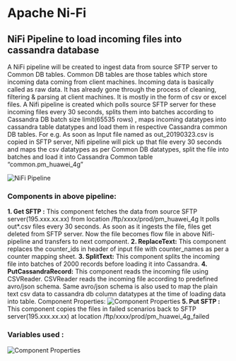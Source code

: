 # Apache Ni-Fi

## NiFi Pipeline to load incoming files into cassandra database
A NiFi pipeline will be created to ingest data from source SFTP server to Common DB tables. Common DB tables are those tables which store incoming data coming from client machines. Incoming data is basically called as raw data. It has already gone through the process of cleaning, filtering & parsing at client machines. It is mostly in the form of csv or excel files. 
A Nifi pipeline is created which polls source SFTP server for these incoming files every 30 seconds, splits them into batches according to Cassandra DB batch size limit(65535 rows) , maps incoming datatypes into cassandra table datatypes and load them in respective Cassandra common DB tables.
For e.g. As soon as Input file named as out_20190323.csv is copied in SFTP server, Nifi pipeline will pick up that file every 30 seconds and maps the csv datatypes as per Common DB datatypes, split the file into batches and load it into Cassandra Common table “common.pm_huawei_4g”

![NiFi Pipeline](https://github.com/coderepairer/bigdata/blob/master/NiFi/images/nifi.png?raw=true)

### Components in above pipeline:
**1.	Get SFTP :** This component fetches the data from source SFTP server(195.xxx.xx.xx) from location /ftp/xxxx/prod/pm_huawei_4g
It polls out*.csv files every 30 seconds. As soon as it ingests the file, files get deleted from SFTP server. Now the file becomes flow file in above Nifi-pipeline and transfers to next component.
**2.	ReplaceText:** This component replaces the counter_ids in header of input file with counter_names as per a counter mapping sheet.
**3.	SplitText:** This component splits the incoming file into batches of 2000 records before loading it into Cassandra. 
**4.	PutCassandraRecord:** This component reads the incoming file using CSVReader. CSVReader reads the incoming file according to predefined avro/json schema. Same avro/json schema is also used to map the plain text csv data to  cassandra db column datatypes at the time of loading data into table.
Component Properties:
![Component Properties](https://github.com/coderepairer/bigdata/blob/master/NiFi/images/dbproperties.png?raw=true)
**5.	Put SFTP :** This component copies the files in failed scenarios back to SFTP server(195.xxx.xx.xx) at location /ftp/xxxx/prod/pm_huawei_4g_failed

### Variables used :
![Component Properties](https://github.com/coderepairer/bigdata/blob/master/NiFi/images/dbproperties.png?raw=true)